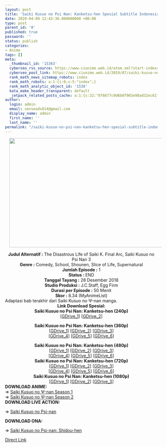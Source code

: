 ```yaml
---
layout: post
title: 'Saiki Kusuo no Psi Nan: Kanketsu-hen Spesial Subtitle Indonesia'
date: 2020-04-09 12:43:30.000000000 +00:00
type: post
parent_id: '0'
published: true
password: ''
status: publish
categories:
- Anime
tags: []
meta:
  _thumbnail_id: '15363'
  cyberseo_rss_source: https://www.ciunime.web.id/atom.xml?start-index=3151&max-results=150
  cyberseo_post_link: https://www.ciunime.web.id/2019/07/saiki-kusuo-no-psi-nan-kanketsu-hen.html
  rank_math_news_sitemap_robots: index
  rank_math_robots: a:1:{i:0;s:5:"index";}
  rank_math_analytic_object_id: '1538'
  kata_make_header_transparent: default
  _jetpack_related_posts_cache: a:1:{s:32:"8f6677c9d6b0f903e98ad32ec61f8deb";a:2:{s:7:"expires";i:1650217734;s:7:"payload";a:0:{}}}
author:
  login: admin
  email: senseads014@gmail.com
  display_name: admin
  first_name: ''
  last_name: ''
permalink: "/saiki-kusuo-no-psi-nan-kanketsu-hen-spesial-subtitle-indonesia/"
---
```

<div class="separator" style="clear: both; text-align: center;"><a href="https://1.bp.blogspot.com/-tu3Y6x4UlHg/XTBYWnJVU7I/AAAAAAAAb8w/RZWYYE1xcaYKdJC7Reb2cMHopMyi09a_wCLcBGAs/s1600/Saiki%2BKusuo%2Bno%2BPsi%2BNan%2B-%2BKanketsu-hen.jpg" imageanchor="1" style="margin-left: 1em; margin-right: 1em;"><img border="0" data-original-height="720" data-original-width="1280" height="360" src="{{ site.baseurl }}/assets/2020/04/Saiki%2BKusuo%2Bno%2BPsi%2BNan%2B-%2BKanketsu-hen.jpg" width="640" /></a></div>
<p>
<div style="text-align: center;"><b>Judul</b><b><b> Alternatif</b> :</b> The Disastrous Life of Saiki K. Final Arc, Saiki Kusuo no Psi Nan 3</div>
<div style="text-align: center;"><b><b>Genre :</b></b> Comedy, School, Shounen, Slice of Life, Supernatural</div>
<div style="text-align: center;"><b>Jumlah Episode :</b> 1<br /><b>Status :&nbsp;</b>END<br /><b>Tanggal Tayang :</b> 28 Desember 2018<br /><b>Studio Produksi :</b> J.C.Staff, Egg Firm<br /><b>Durasi per Episode :</b> 50 Menit</div>
<div style="text-align: center;"><b>Skor :</b> 8.34 (MyAnimeList)</div>
<div style="text-align: center;"></div>
<div style="text-align: justify;">Adaptasi bab terakhir dari Saiki Kusuo no Ψ-nan manga.</div>
<div style="text-align: justify;"></div>
<div style="text-align: justify;"></div>
<div style="text-align: center;"><b>Link Download Spesial:</b></div>
<div style="text-align: center;">
<div style="text-align: center;"><b>Saiki Kusuo no Psi Nan: Kanketsu-hen (240p)</b></div>
<div style="text-align: center;">[<a href="https://drive.google.com/uc?export=download&amp;id=1K32MAEGwdFXSwmHISVNnMnktkTWCTszd" target="_blank" rel="noopener">GDrive_1</a>] [<a href="https://drive.google.com/uc?export=download&amp;id=1rlaif1gosIkOCnxrbGI2VuyP91gF_QF_" target="_blank" rel="noopener">GDrive_2</a>]</p>
</div>
<div style="text-align: center;"><b>Saiki Kusuo no Psi Nan: Kanketsu-hen (360p)</b></div>
<div style="text-align: center;">[<a href="https://drive.google.com/uc?export=download&amp;id=1TH2aEanvSaP4BYmwGs-2ZlF4N_3HT5eV" target="_blank" rel="noopener">GDrive_1</a>] [<a href="https://drive.google.com/uc?export=download&amp;id=16MIVyFUdH3LNRYKWXttXtl3EeJYZwG52" target="_blank" rel="noopener">GDrive_2</a>] [<a href="https://drive.google.com/uc?export=download&amp;id=1N82lAT6lhtgocyC_Le6cRvIZhd9eXm4K" target="_blank" rel="noopener">GDrive_3</a>]<br />[<a href="https://drive.google.com/uc?export=download&amp;id=1Ek7LuyH4p3mqYcS7oHBcrN-mc-esMDNK" target="_blank" rel="noopener">GDrive_4</a>] [<a href="https://drive.google.com/uc?export=download&amp;id=1rOhyIPVyZjs5qEz3C71zQVaqQL6qbZU7" target="_blank" rel="noopener">GDrive_5</a>] [<a href="https://drive.google.com/uc?export=download&amp;id=1xittYTjZs3oAW8UQ9NXgJWCbD-LhpaEH" target="_blank" rel="noopener">GDrive_6</a>]</p>
</div>
</div>
<div style="text-align: center;"><b>Saiki Kusuo no Psi Nan: Kanketsu-hen (480p)</b></div>
<div style="text-align: center;">[<a href="https://drive.google.com/uc?export=download&amp;id=1Uz5WH5Fu8nohFUzt3c7-lTYQzJZnnc3s" target="_blank" rel="noopener">GDrive_1</a>] [<a href="https://drive.google.com/uc?export=download&amp;id=1Uz5WH5Fu8nohFUzt3c7-lTYQzJZnnc3s" target="_blank" rel="noopener">GDrive_2</a>] [<a href="https://drive.google.com/uc?export=download&amp;id=1hiDIEfxm6UZwRW0X9IwSntIDe7Zi6GGR" target="_blank" rel="noopener">GDrive_3</a>]<br />[<a href="https://drive.google.com/uc?export=download&amp;id=1cOS9s_z4G4DKpI5ELiI7C5yVjWJrSH5J" target="_blank" rel="noopener">GDrive_4</a>] [<a href="https://drive.google.com/uc?export=download&amp;id=1pe2NnGTlG5I5C1QghC5AsZeM85HrfLOm" target="_blank" rel="noopener">GDrive_5</a>] [<a href="https://drive.google.com/uc?export=download&amp;id=1bxQRxqks4hp8UGEM6INJfEQ7JmyNO8D6" target="_blank" rel="noopener">GDrive_6</a>]</div>
<div style="text-align: center;"></div>
<div style="text-align: center;"><b>Saiki Kusuo no Psi Nan: Kanketsu-hen (720p)</b><br />[<a href="https://drive.google.com/uc?export=download&amp;id=1xDpCoMKbNRz-T5eZfInNrxPDbQAINYfV" target="_blank" rel="noopener">GDrive_1</a>] [<a href="https://drive.google.com/uc?export=download&amp;id=1I8v8LFnjGCh_F-WPeskATv1lLVBJ3RZK" target="_blank" rel="noopener">GDrive_2</a>] [<a href="https://drive.google.com/uc?export=download&amp;id=1i_zLIqEnMEN0S_iOTAm2hgsjDJgpA-Fx" target="_blank" rel="noopener">GDrive_3</a>]<br />[<a href="https://drive.google.com/uc?export=download&amp;id=1_d0fI3E3FAri0EggQ1DWbUjugwU6-sZ3" target="_blank" rel="noopener">GDrive_4</a>] [<a href="https://drive.google.com/uc?export=download&amp;id=1wVZxNMDZyobnzBioQOSED6FDlfCkqxQQ" target="_blank" rel="noopener">GDrive_5</a>] [<a href="https://drive.google.com/uc?export=download&amp;id=1Zzhmrr1HdwVybSzZNu1DkmYO-EYfE85J" target="_blank" rel="noopener">GDrive_6</a>]</div>
<div style="text-align: center;"><b>Saiki Kusuo no Psi Nan: Kanketsu-hen (1080p)</b><br />[<a href="https://drive.google.com/uc?export=download&amp;id=1-utMJg9HNmV2_kZtQAvSuKQfoQ_Shqro" target="_blank" rel="noopener">GDrive_1</a>] [<a href="https://drive.google.com/uc?export=download&amp;id=1BJ_TnURNpNdDHEM6Hzz9fdEXxQBlpSQ4" target="_blank" rel="noopener">GDrive_2</a>]&nbsp;[<a href="https://drive.google.com/uc?export=download&amp;id=1OU_tqyHuIrA45KCrMs4PtRTfa00d7y9l" target="_blank" rel="noopener">GDrive_3</a>]
<div style="text-align: left;">
<div style="text-align: justify;"></div>
<div style="text-align: justify;"><b>DOWNLOAD ANIME:</b></div>
<div style="text-align: justify;">=&gt;&nbsp;<a href="https://www.ciunime.web.id/2019/01/saiki-kusuo-no-nan-season-1-episode-01.html" target="_blank" rel="noopener">Saiki Kusuo no Ψ-nan Season 1</a></div>
<div style="text-align: justify;">=&gt;&nbsp;<a href="https://www.ciunime.web.id/2019/01/saiki-kusuo-no-nan-season-2-episode-01.html" target="_blank" rel="noopener">Saiki Kusuo no Ψ-nan Season 2</a></div>
<div style="text-align: justify;"><b>DOWNLOAD LIVE ACTION:</b></p>
<p>=&gt;&nbsp;<a href="https://www.ciunime.web.id/2019/01/saiki-kusuo-no-psi-nan-live-action.html" target="_blank" rel="noopener">Saiki Kusuo no Psi-nan</a></p>
<p><b>DOWNLOAD ONA:</b></p>
<p>=&gt;&nbsp;<a href="https://www.ciunime.web.id/2020/01/saiki-kusuo-no-psi-nan-shidou-hen.html" target="_blank" rel="noopener">Saiki Kusuo no Psi-nan: Shidou-hen</a></p>
</div>
</div>
</div>
<link rel="stylesheet" href="https://cdnjs.cloudflare.com/ajax/libs/font-awesome/4.7.0/css/font-awesome.min.css" />
<div class="divbtn"> <a href="https://handymansurrender.com/fihup8buzv?key=94550f7ce39444073321dde3b8782f97" class="btn"><i class="fa fa-download"></i> Direct Link</a> </div>
